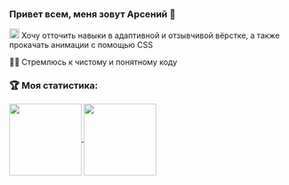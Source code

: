 ### Привет всем, меня зовут Арсений 👋

<img src="https://user-images.githubusercontent.com/99607445/214901272-14d8a037-536e-47f8-bcf1-96430ff69a9c.jpg" alt="Adaptive" height="18"> Хочу отточить навыки в адаптивной и отзывчивой вёрстке, а также прокачать анимации с помощью CSS

✍🏻 Стремлюсь к чистому и понятному коду

### :trophy: Моя статистика:
<div>
<a href="https://github-readme-stats.vercel.app/api?username=Arsenii400&show_icons=true&hide=stars,contribs">
  <img align="center" height="130" src="https://github-readme-stats.vercel.app/api?username=Arsenii400&show_icons=true&hide=stars,contribs&border_color=000&ring_color=000&title_color=000&icon_color=000&card_width=400px" />
</a>
<a href="https://github-readme-stats.vercel.app/api/top-langs/?username=Arsenii400&layout=compact">
  <img align="center" height="130" src="https://github-readme-stats.vercel.app/api/top-langs/?username=Arsenii400&layout=compact&card_width=357&border_color=000&title_color=000" />
</a>
</div>
